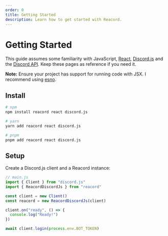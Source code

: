 ```yaml
---
order: 0
title: Getting Started
description: Learn how to get started with Reacord.
---
```


# Getting Started

This guide assumes some familiarity with JavaScript, [React](https://reactjs.org), [Discord.js](https://discord.js.org) and the [Discord API](https://discord.dev). Keep these pages as reference if you need it.

**Note:** Ensure your project has support for running code with JSX. I recommend using [esno](https://npm.im/esno).

## Install

```bash
# npm
npm install reacord react discord.js

# yarn
yarn add reacord react discord.js

# pnpm
pnpm add reacord react discord.js
```

## Setup

Create a Discord.js client and a Reacord instance:

```js
// main.js
import { Client } from "discord.js"
import { ReacordDiscordJs } from "reacord"

const client = new Client()
const reacord = new ReacordDiscordJs(client)

client.on("ready", () => {
  console.log("Ready!")
})

await client.login(process.env.BOT_TOKEN)
```
